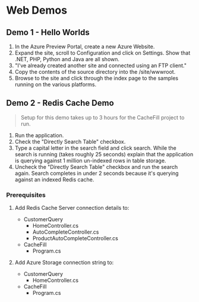 # Web Demos

## Demo 1 - Hello Worlds

1. In the Azure Preview Portal, create a new Azure Website. 
1. Expand the site, scroll to Configuration and click on Settings. Show that .NET, PHP, Python and Java are all shown.
1. "I've already created another site and connected using an FTP client."
1. Copy the contents of the source directory into the /site/wwwroot.
1. Browse to the site and click through the index page to the samples running on the various platforms.

## Demo 2 - Redis Cache Demo

> Setup for this demo takes up to 3 hours for the CacheFill project to run.

1. Run the application.
1. Check the "Directly Search Table" checkbox.
1. Type a capital letter in the search field and click search. While the search is running (takes roughly 25 seconds) explain that the application is querying against 1 million un-indexed rows in table storage.
1. Uncheck the "Directly Search Table" checkbox and run the search again. Search completes in under 2 seconds because it's querying against an indexed Redis cache.

### Prerequisites

1. Add Redis Cache Server connection details to:
	
	* CustomerQuery	
		* HomeController.cs
		* AutoCompleteController.cs
		* ProductAutoCompleteController.cs
	* CacheFill
		* Program.cs

2. Add Azure Storage connection string to:
	
	* CustomerQuery
		* HomeController.cs
	* CacheFill
		* Program.cs  